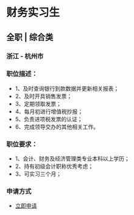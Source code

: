 
# 财务实习生
## 全职  |  综合类
### 浙江 - 杭州市

### 职位描述：
- 1、及时查询银行到款数据并更新相关报表；
- 2、及时开具销售发票；
- 3、定期领取发票；
- 4、每月初进行增值税抄报；
- 5、负责进项税发票的认证；
- 6、完成领导交办的其他相关工作。

### 职位要求：
- 1、会计、财务及经济管理类专业本科以上学历；
- 2、持有初级会计职称优秀考虑；
- 3、可实习三个月；
### 申请方式
- <a href="mailto:hr@tuya.com" title=yourName-财务实习生>立即申请</a>
